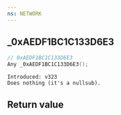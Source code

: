 ```yaml
---
ns: NETWORK
---
```

## _0xAEDF1BC1C133D6E3

```c
// 0xAEDF1BC1C133D6E3
Any _0xAEDF1BC1C133D6E3();
```

```
Introduced: v323
Does nothing (it's a nullsub).
```


## Return value
